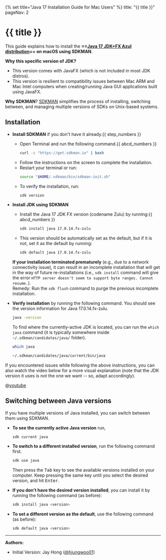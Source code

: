 {% set title="Java 17 Installation Guide for Mac Users" %}
<frontmatter>
  title: "{{ title }}"
  pageNav: 2
</frontmatter>

# {{ title }}

This guide explains how to install the **==[Java 17 JDK+FX Azul distribution](https://www.azul.com/downloads/?version=java-17-lts&os=macos&package=jdk-fx#zulu)== on macOS using SDKMAN**.

**Why this specific version of JDK?**

* This version comes with <tooltip content="a Java framework used to develop Java GUI programs">JavaFX</tooltip> (which is not included in most <popover content="'distros' is a shorter term for 'distributions'. So, 'JDK distros' are different versions or implementations of the Java Development Kit (JDK) e.g., Oracle JDK, OpenJDK, Azul JDKs etc.">JDK distros</popover>).
* This version is resilient to <tooltip content="e.g., a GUI created using an ARM Mac might not work on an Intel Mac, and vice versa">compatibility issues between Mac ARM and Mac Intel computers</tooltip>  when creating/running Java GUI applications built using JavaFX.

**Why SDKMAN**? [SDKMAN](https://sdkman.io/) simplifies the process of installing, switching between, and managing multiple versions of <tooltip content="Software Development Kits e.g., JDK for Java">SDKs</tooltip> on Unix-based systems.

## Installation

* **Install SDKMAN** if you don't have it already.{{ step_numbers }}
   * Open Terminal and run the following command.{{ abcd_numbers }}
     ```bash
     curl -s "https://get.sdkman.io" | bash
     ```
   * Follow the instructions on the screen to complete the installation.
   * Restart your terminal or run:
     ```bash
     source "$HOME/.sdkman/bin/sdkman-init.sh"
     ```
   * To verify the installation, run:
     ```bash
     sdk version
     ```
* **Install JDK using SDKMAN**
   * Install the Java 17 JDK FX version (codename Zulu) by running:{{ abcd_numbers }}
     ```bash
     sdk install java 17.0.14.fx-zulu
     ```
   * This version should be automatically set as the default, but if it is not, set it as the default by running:
     ```bash
     sdk default java 17.0.14.fx-zulu
     ```
   <box type="tip" seamless>

   **If your installation terminated prematurely** (e.g., due to a network connectivity issue), it can result in an incomplete installation that will get in the way of future re-installations (i.e., `sdk install` command will give the error `HTTP server doesn't seem to support byte ranges. Cannot resume.`).<br>
     Remedy: Run the `sdk flush` command to purge the previous incomplete installation.
   </box>

* **Verify installation** by running the following command. You should see the version information for Java 17.0.14.fx-zulu.
   ```bash
   java -version
   ```
   <box type="tip" seamless>

   To find where the currently-active JDK is located, you can run the `which java` command (it is typically somewhere inside `~/.sdkman/candidates/java/` folder).
   ```bash
   which java

   ~/.sdkman/candidates/java/current/bin/java
   ```
   </box>

If you encountered issues while following the above instructions, you can also watch the video below for a more visual explanation (note that the JDK version it uses is not the one we want -- so, adapt accordingly).

<panel type="seamless" header="video: using SDKMAN to install multiple Java versions" peek>

@[youtube](5cc8IZRvRcI)

</panel>
<p/>

<!-- ======================================================================= -->

## Switching between Java versions

If you have multiple versions of Java installed, you can switch between them using SDKMAN.

* **To see the currently active Java version** run,
  ```bash
  sdk current java
  ```
* **To switch to a different installed version**, run the following command first.
  ```bash
  sdk use java
  ```
  Then press the <kbd>Tab</kbd> key to see the available versions installed on your computer. Keep pressing the same key until you select the desired version, and hit <kbd>Enter</kbd>.<p/>
* **If you don't have the desired version installed**, you can install it by running the following command (as before):
  ```bash
  sdk install java <version>
  ```
* **To set a different version as the default**, use the following command (as before):
  ```bash
  sdk default java <version>
  ```

--------------------------------------------------------------------------------

**Authors:**
* Initial Version: Jay Hong ([@hjungwoo01](https://github.com/hjungwoo01))
